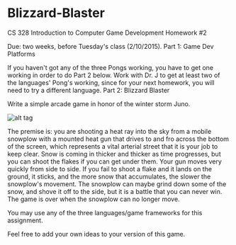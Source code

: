 # Blizzard-Blaster
CS 328 Introduction to Computer Game Development Homework #2

Due: two weeks, before Tuesday's class (2/10/2015).
Part 1: Game Dev Platforms

If you haven't got any of the three Pongs working, you have to get one working in order to do Part 2 below.
Work with Dr. J to get at least two of the languages' Pong's working, since for your next homework, you will need to try a different language.
Part 2: Blizzard Blaster

Write a simple arcade game in honor of the winter storm Juno.

![alt tag](http://www2.cs.uidaho.edu/~jeffery/courses/328/bb.jpg)

The premise is: you are shooting a heat ray into the sky from a mobile snowplow with a mounted heat gun that drives to and fro across the bottom of the screen, which represents a vital arterial street that it is your job to keep clear. Snow is coming in thicker and thicker as time progresses, but you can shoot the flakes if you can get under them. Your gun moves very quickly from side to side. If you fail to shoot a flake and it lands on the ground, it sticks, and the more snow that accumulates, the slower the snowplow's movement. The snowplow can maybe grind down some of the snow, and shove it off to the side, but it is a battle that you can never win. The game is over when the snowplow can no longer move.

You may use any of the three languages/game frameworks for this assignment.

Feel free to add your own ideas to your version of this game.
